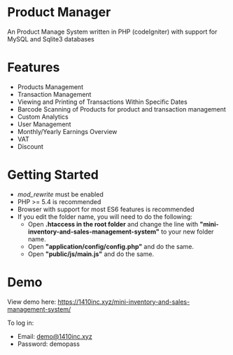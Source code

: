 # Product Manager
An Product Manage System written in PHP (codeIgniter) with support for MySQL and Sqlite3 databases


# Features
- Products Management
- Transaction Management
- Viewing and Printing of Transactions Within Specific Dates
- Barcode Scanning of Products for product and transaction management
- Custom Analytics
- User Management
- Monthly/Yearly Earnings Overview
- VAT
- Discount

# Getting Started
- _mod_rewrite_ must be enabled
- PHP >= 5.4 is recommended
- Browser with support for most ES6 features is recommended
- If you edit the folder name, you will need to do the following:
  - Open __.htaccess in the root folder__ and change the line with __"mini-inventory-and-sales-management-system"__ to your new folder name.
  - Open __"application/config/config.php"__ and do the same.
  - Open __"public/js/main.js"__ and do the same.

# Demo
View demo here: https://1410inc.xyz/mini-inventory-and-sales-management-system/

To log in:

- Email: demo@1410inc.xyz
- Password: demopass

